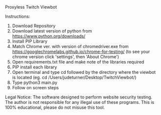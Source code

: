 Proxyless Twitch Viewbot

Instructions:
1) Download Repository
2) Download latest version of python from https://www.python.org/downloads/
3) Install PIP Library
4) Match Chrome ver. with version of chromedriver.exe from https://googlechromelabs.github.io/chrome-for-testing/ (to see your chrome version click 'settings', then 'About Chrome')
5) Open requirements.txt file and make note of the libraries required
6) PIP install each library
7) Open terminal and type cd followed by the directory where the viewbot is located (eg. cd /Users/judeturner/Desktop/TwitchViewbot/)
8) Type python3 main.py
9) Follow on screen steps

Legal Notice:
The software designed to perform website security testing. The author is not responsible for any illegal use of these programs. This is 100% educational, please do not misuse this tool.
